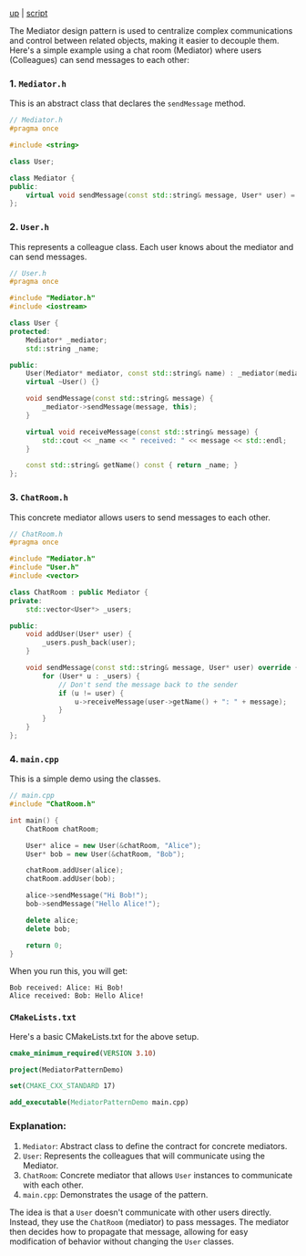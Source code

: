 [up](../README.md) | [script](script/page01.md)

The Mediator design pattern is used to centralize complex communications and control between related objects, making it easier to decouple them. Here's a simple example using a chat room (Mediator) where users (Colleagues) can send messages to each other:

### 1. `Mediator.h`
This is an abstract class that declares the `sendMessage` method.

```cpp
// Mediator.h
#pragma once

#include <string>

class User;

class Mediator {
public:
    virtual void sendMessage(const std::string& message, User* user) = 0;
};
```

### 2. `User.h`
This represents a colleague class. Each user knows about the mediator and can send messages.

```cpp
// User.h
#pragma once

#include "Mediator.h"
#include <iostream>

class User {
protected:
    Mediator* _mediator;
    std::string _name;

public:
    User(Mediator* mediator, const std::string& name) : _mediator(mediator), _name(name) {}
    virtual ~User() {}

    void sendMessage(const std::string& message) {
        _mediator->sendMessage(message, this);
    }

    virtual void receiveMessage(const std::string& message) {
        std::cout << _name << " received: " << message << std::endl;
    }

    const std::string& getName() const { return _name; }
};
```

### 3. `ChatRoom.h`
This concrete mediator allows users to send messages to each other.

```cpp
// ChatRoom.h
#pragma once

#include "Mediator.h"
#include "User.h"
#include <vector>

class ChatRoom : public Mediator {
private:
    std::vector<User*> _users;

public:
    void addUser(User* user) {
        _users.push_back(user);
    }

    void sendMessage(const std::string& message, User* user) override {
        for (User* u : _users) {
            // Don't send the message back to the sender
            if (u != user) {
                u->receiveMessage(user->getName() + ": " + message);
            }
        }
    }
};
```

### 4. `main.cpp`
This is a simple demo using the classes.

```cpp
// main.cpp
#include "ChatRoom.h"

int main() {
    ChatRoom chatRoom;

    User* alice = new User(&chatRoom, "Alice");
    User* bob = new User(&chatRoom, "Bob");

    chatRoom.addUser(alice);
    chatRoom.addUser(bob);

    alice->sendMessage("Hi Bob!");
    bob->sendMessage("Hello Alice!");

    delete alice;
    delete bob;

    return 0;
}
```

When you run this, you will get:
```
Bob received: Alice: Hi Bob!
Alice received: Bob: Hello Alice!
```

### `CMakeLists.txt`
Here's a basic CMakeLists.txt for the above setup.

```cmake
cmake_minimum_required(VERSION 3.10)

project(MediatorPatternDemo)

set(CMAKE_CXX_STANDARD 17)

add_executable(MediatorPatternDemo main.cpp)
```

### Explanation:

1. `Mediator`: Abstract class to define the contract for concrete mediators. 
2. `User`: Represents the colleagues that will communicate using the Mediator.
3. `ChatRoom`: Concrete mediator that allows `User` instances to communicate with each other.
4. `main.cpp`: Demonstrates the usage of the pattern.

The idea is that a `User` doesn't communicate with other users directly. Instead, they use the `ChatRoom` (mediator) to pass messages. The mediator then decides how to propagate that message, allowing for easy modification of behavior without changing the `User` classes.
